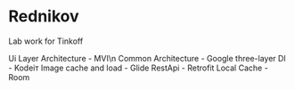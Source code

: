 # Rednikov
Lab work for Tinkoff

Ui Layer Architecture - MVI\n
Common Architecture - Google three-layer
DI - Kodeiт
Image cache and load - Glide
RestApi - Retrofit 
Local Cache - Room
